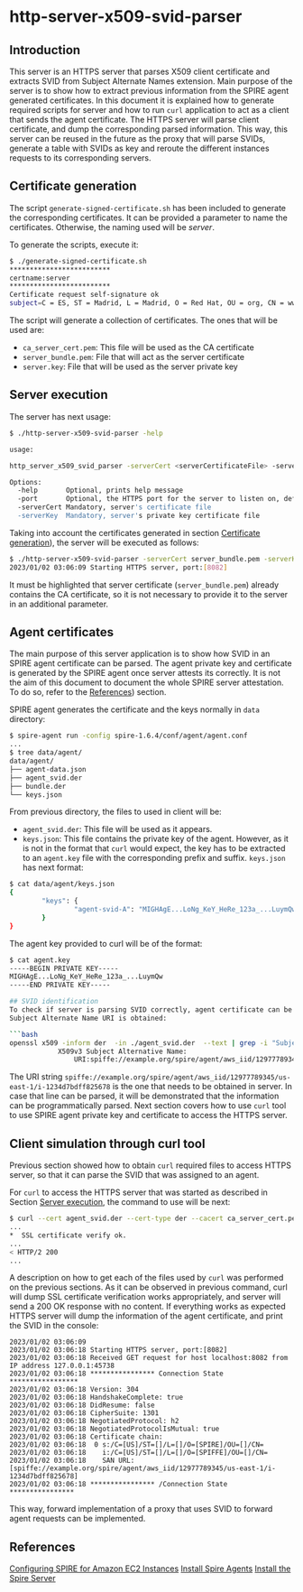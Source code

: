 # http-server-x509-svid-parser

## Introduction
This server is an HTTPS server that parses X509 client certificate and extracts SVID from Subject Alternate Names extension.
Main purpose of the server is to show how to extract previous information from the SPIRE agent generated certificates.
In this document it is explained how to generate required scripts for server and how to run `curl` application to act
as a client that sends the agent certificate.
The HTTPS server will parse client certificate, and dump the corresponding parsed information. This way, this server
can be reused in the future as the proxy that will parse SVIDs, generate a table with SVIDs as key and reroute the
different instances requests to its corresponding servers.


## Certificate generation
The script `generate-signed-certificate.sh` has been included to generate the corresponding certificates.
It can be provided a parameter to name the certificates. Otherwise, the naming used will be *server*.

To generate the scripts, execute it:

```bash
$ ./generate-signed-certificate.sh
*************************
certname:server
*************************
Certificate request self-signature ok
subject=C = ES, ST = Madrid, L = Madrid, O = Red Hat, OU = org, CN = www.redhat.com
```

The script will generate a collection of certificates. The ones that will be used are:

* `ca_server_cert.pem`: This file will be used as the CA certificate
* `server_bundle.pem`: File that will act as the server certificate
* `server.key`: File that will be used as the server private key


## Server execution
The server has next usage:

```bash
$ ./http-server-x509-svid-parser -help

usage:

http_server_x509_svid_parser -serverCert <serverCertificateFile> -serverKey <serverPrivateKeyFile> [-port <port>] [-help]

Options:
  -help       Optional, prints help message
  -port       Optional, the HTTPS port for the server to listen on, defaults to 443
  -serverCert Mandatory, server's certificate file
  -serverKey  Mandatory, server's private key certificate file
```

Taking into account the certificates generated in section [Certificate generation](#certificate-generation)), the
server will be executed as follows:

```bash
$ ./http-server-x509-svid-parser -serverCert server_bundle.pem -serverKey server.key -port 8082
2023/01/02 03:06:09 Starting HTTPS server, port:[8082]
```

It must be highlighted that server certificate (`server_bundle.pem`) already contains the CA certificate, so it is not necessary
to provide it to the server in an additional parameter.


## Agent certificates
The main purpose of this server application is to show how SVID in an SPIRE agent certificate can be parsed.
The agent private key and certificate is generated by the SPIRE agent once server attests its correctly.
It is not the aim of this document to document the whole SPIRE server attestation. To do so, refer to the
[References](#references)) section.

SPIRE agent generates the certificate and the keys normally in `data` directory:
```bash
$ spire-agent run -config spire-1.6.4/conf/agent/agent.conf
...
$ tree data/agent/
data/agent/
├── agent-data.json
├── agent_svid.der
├── bundle.der
└── keys.json
```

From previous directory, the files to used in client will be:
* `agent_svid.der`: This file will be used as it appears.
* `keys.json`: This file contains the private key of the agent. However, as it is not in the format that `curl` would expect,
the key has to be extracted to an `agent.key` file with the corresponding prefix and suffix. `keys.json` has next format:

```bash
$ cat data/agent/keys.json
{
        "keys": {
                "agent-svid-A": "MIGHAgE...LoNg_KeY_HeRe_123a_...LuymQw"
        }
}
```

The agent key provided to curl will be of the format:

```bash
$ cat agent.key
-----BEGIN PRIVATE KEY-----
MIGHAgE...LoNg_KeY_HeRe_123a_...LuymQw
-----END PRIVATE KEY-----

## SVID identification
To check if server is parsing SVID correctly, agent certificate can be read with `openssl` tool, so that 
Subject Alternate Name URI is obtained:

```bash
openssl x509 -inform der  -in ./agent_svid.der  --text | grep -i "Subject Alternative Name:" -A1
            X509v3 Subject Alternative Name: 
                URI:spiffe://example.org/spire/agent/aws_iid/12977789345/us-east-1/i-1234d7bdff825678
```
The URI string `spiffe://example.org/spire/agent/aws_iid/12977789345/us-east-1/i-1234d7bdff825678` is the
one that needs to be obtained in server. In case that line can be parsed, it will be demonstrated that the
information can be programmatically parsed. Next section covers how to use `curl` tool to use SPIRE agent
private key and certificate to access the HTTPS server.

## Client simulation through curl tool
Previous section showed how to obtain `curl` required files to access HTTPS server, so that it can parse
the SVID that was assigned to an agent.

For `curl` to access the HTTPS server that was started as described in Section [Server execution](#server-execution),
the command to use will be next:

```bash
$ curl --cert agent_svid.der --cert-type der --cacert ca_server_cert.pem --key ./agent.key --verbose https://localhost:8082
...
*  SSL certificate verify ok.
...
< HTTP/2 200
...
```
A description on how to get each of the files used by `curl` was performed on the previous sections.
As it can be observed in previous command, curl will dump SSL certificate verification works appropriately, and server will send
a 200 OK response with no content.
If everything works as expected HTTPS server will dump the information of the agent certificate, and print the SVID in the console:
```
2023/01/02 03:06:09
2023/01/02 03:06:18 Starting HTTPS server, port:[8082]
2023/01/02 03:06:18 Received GET request for host localhost:8082 from IP address 127.0.0.1:45738
2023/01/02 03:06:18 **************** Connection State *****************
2023/01/02 03:06:18 Version: 304
2023/01/02 03:06:18 HandshakeComplete: true
2023/01/02 03:06:18 DidResume: false
2023/01/02 03:06:18 CipherSuite: 1301
2023/01/02 03:06:18 NegotiatedProtocol: h2
2023/01/02 03:06:18 NegotiatedProtocolIsMutual: true
2023/01/02 03:06:18 Certificate chain:
2023/01/02 03:06:18  0 s:/C=[US]/ST=[]/L=[]/O=[SPIRE]/OU=[]/CN=
2023/01/02 03:06:18    i:/C=[US]/ST=[]/L=[]/O=[SPIFFE]/OU=[]/CN=
2023/01/02 03:06:18    SAN URL:[spiffe://example.org/spire/agent/aws_iid/12977789345/us-east-1/i-1234d7bdff825678]
2023/01/02 03:06:18 **************** /Connection State ****************
```

This way, forward implementation of a proxy that uses SVID to forward agent requests can be implemented.

## References
[Configuring SPIRE for Amazon EC2 Instances](https://spiffe.io/docs/latest/deploying/configuring/#amazon-ec2-instances)
[Install Spire Agents](https://spiffe.io/docs/latest/deploying/install-agents/)
[Install the Spire Server](https://spiffe.io/docs/latest/deploying/install-server/)

